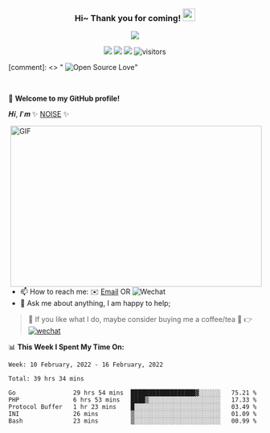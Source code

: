 <!--
**pudongping/pudongping** is a ✨ _special_ ✨ repository because its `README.md` (this file) appears on your GitHub profile.

Here are some ideas to get you started:

- 🔭 I’m currently working on ...
- 🌱 I’m currently learning ...
- 👯 I’m looking to collaborate on ...
- 🤔 I’m looking for help with ...
- 💬 Ask me about ...
- 📫 How to reach me: ...
- 😄 Pronouns: ...
- ⚡ Fun fact: ...
-->

<h3 align="center">
    Hi~ Thank you for coming!
    <img src="https://media.giphy.com/media/hvRJCLFzcasrR4ia7z/giphy.gif" width="25px">
</h3>

<!-- Typing SVG - https://github.com/DenverCoder1/readme-typing-svg -->
<!-- Typing SVG Fast Demo - https://readme-typing-svg.herokuapp.com/demo/ -->
<p align="center">
    <img src="https://readme-typing-svg.herokuapp.com?color=e65e2a&width=380&height=45&lines=Full+Stack+web+developer;Self-taught+Code+Designer;Always+learning+new+things">
</p>

<p align="center">
    <img src="https://img.shields.io/badge/gender-%F0%9F%A4%B5 gentleman-critical">
    <img src="https://img.shields.io/static/v1?label=wechat&message=Alex5198023&color=7BB32E&logo=wechat">
    <a href="https://pudongping.com" target="_blank"><img src="https://img.shields.io/badge/website-pudongping.com-orange"></a>
    <!-- https://visitor-badge.glitch.me/ -->
    <img src="https://visitor-badge.glitch.me/badge?page_id=pudongping.pudongping" alt="visitors">

[comment]: <> "    <img src="https://badges.frapsoft.com/os/v1/open-source.svg?v=102" alt="Open Source Love">"
</p>

<br/>

🎉 **Welcome to my GitHub profile!**

<!-- Weird English generator - https://www.dute.org/weird-fonts -->
<!-- Hi, I'm Alex , a passionate self-taught Full Stack web developer and a funny software engineer from China. -->
<!-- I take great care in the architecture and code quality of the things  I build.  -->
<!-- I am also an open-source enthusiast and maintainer.  -->
<!-- I learned a lot from the open-source community and I love how collaboration and knowledge sharing happened through open-source. -->

𝑯𝒊, 𝑰'𝒎 ✨ [NOISE](https://noisework.cn) ✨

<!-- code.gif -->
<img align="right" alt="GIF" src="https://github.com/pudongping/pudongping/blob/main/code.gif?raw=true" width="500" height="320" />





- 📫 How to reach me: ✉️ [Email](noise:1129159201@qq.com) OR ![Wechat](https://cdn.jsdelivr.net/gh/rcy1314/tuchuang@main/NV/微信图片_20201231223913.b42ps2qnsqw.jpg?logo=wechat&logoColor=white)
- 💬 Ask me about anything, I am happy to help;

> 💖 If you like what I do, maybe consider buying me a coffee/tea 🥺 👉 <a href="https://cdn.jsdelivr.net/gh/rcy1314/tuchuang@main/NV/weixin.2bpsvylas13w.jpg" target="_blank"><img alt="wechat" src="https://img.shields.io/badge/Wechat-5fcd72.svg?logo=wechat&logoColor=white" /></a> 
<!-- waka readme - https://github.com/athul/waka-readme -->
📊 **This Week I Spent My Time On:**
<!--START_SECTION:waka-->
```text
Week: 10 February, 2022 - 16 February, 2022

Total: 39 hrs 34 mins

Go                29 hrs 54 mins  ██████████████████▓░░░░░░   75.21 % 
PHP               6 hrs 53 mins   ████▒░░░░░░░░░░░░░░░░░░░░   17.33 % 
Protocol Buffer   1 hr 23 mins    █░░░░░░░░░░░░░░░░░░░░░░░░   03.49 % 
INI               26 mins         ▒░░░░░░░░░░░░░░░░░░░░░░░░   01.09 % 
Bash              23 mins         ▒░░░░░░░░░░░░░░░░░░░░░░░░   00.99 % 
```



<!-- details end-->